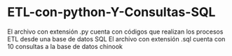 # ETL-con-python-Y-Consultas-SQL
El archivo con extensión .py cuenta con códigos que realizan los procesos ETL desde una base de datos SQL 
El archivo con extensión .sql cuenta con 10 consultas a la base de datos chinook
